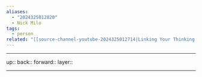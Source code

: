 ```yaml
---
aliases:
  - "2024325012820"
  - Nick Milo
tags:
  - person
related: "[[source-channel-youtube-2024325012714|Linking Your Thinking with Nick Milo]]"
---
```




***

up:: 
back:: 
forward:: 
layer:: 

***
